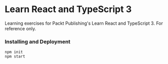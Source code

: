# Learn React and TypeScript 3

Learning exercises for Packt Publishing's Learn React and TypeScript 3. For reference only.

### Installing and Deployment

```
npm init
npm start
```
